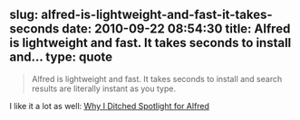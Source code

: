 slug: alfred-is-lightweight-and-fast-it-takes-seconds
date: 2010-09-22 08:54:30
title: Alfred is lightweight and fast. It takes seconds to install and...
type: quote
---

> Alfred is lightweight and fast. It takes seconds to install and search results are literally instant as you type.

I like it a lot as well: [Why I Ditched Spotlight for Alfred](http://www.macstories.net/mac/why-i-ditched-spotlight-for-alfred/?utm_source=feedburner&utm_medium=feed&utm_campaign=Feed%3A+macstoriesnet+%28MacStories%29&utm_content=Google+Reader)
